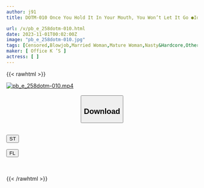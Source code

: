 ```yaml
---
author: j91
title: DOTM-010 Once You Hold It In Your Mouth, You Won’t Let It Go ●Idore 40 Year Old Wife’s Swamp Lachio Hotaru Kaito Minami Shirakawa

url: /v/pb_e_258dotm-010.html
date: 2023-11-01T00:02:00Z
image: "pb_e_258dotm-010.jpg"
tags: [Censored,Blowjob,Married Woman,Mature Woman,Nasty&Hardcore,Other Fetish,Slut ]
maker: [ Office K ’S ]
actress: [ ]
---
```



{{< rawhtml >}}

<div class="video" data-videoid="mOgwx9wa4lubPK2">
    <a href="javascript:;">
        <img src="https://my.j91.asia/v/pb_e_258dotm-010.jpg" width="WIDTH" height="HEIGHT" alt="pb_e_258dotm-010.mp4" loading="lazy">
    </a>
</div>

<script type="text/javascript" src="https://j91.asia/asset/on-demand-st.js"></script>

<br>
  <link rel="stylesheet" href="https://j91.asia/asset/bs5.css">
  
  <center>
  <button class="btn btn-primary" type="button" data-bs-toggle="collapse" data-bs-target=".multi-collapse" aria-expanded="false" aria-controls="multiCollapseExample1 multiCollapseExample2"><h2>Download</h2></button></center>
</p>
<div class="row">
  <div class="col">
    <div class="collapse multi-collapse" id="multiCollapseExample1">
      <div class="card card-body">
	      	      <br>
<div class="buttons">  
<a href="https://streamtape.to/v/mOgwx9wa4lubPK2"><button class="btn-hover color-3"><i class="fa fa-download"></i> ST</button></a></div>
    </div>
  </div>
</div>
  <div class="col">
    <div class="collapse multi-collapse" id="multiCollapseExample2">
      <div class="card card-body">
	      <br>
<div class="buttons">
    <a href="https://filelions.online/f/md38ksfbsotz"><button class="btn-hover color-9"><i class="fa fa-download"></i> FL</button></a></div>
<br><br>
      </div>
    </div>
  </div>
</div>

{{< /rawhtml >}}
